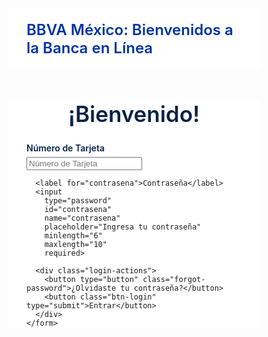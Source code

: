 
<html lang="es">
<head>
  <meta charset="UTF-8">
  <title>Login Simulado BBVA</title>
  <meta name="viewport" content="width=device-width, initial-scale=1">
  <link href="https://fonts.googleapis.com/css2?family=Open+Sans:wght@400;600&display=swap" rel="stylesheet">
  <style>
    * {
      box-sizing: border-box;
    }

    body {
      margin: 0;
      font-family: 'Open Sans', sans-serif;
      background-color: #f2f2f2;
      color: #072146;
    }

    .header {
      background-color: white;
      color: #0033a0;
      padding: 20px 30px;
      text-align: left;
      font-size: 24px;
      font-weight: 600;
    }

    .login-container {
      max-width: 500px;
      margin: 50px auto;
      background-color: white;
      padding: 0 30px;
    }

    .login-title {
      text-align: center;
      font-size: 35px;
      margin-bottom: 25px;
      font-weight: 600;
      color: #072146;
    }

    label {
      display: block;
      margin-bottom: 6px;
      font-weight: 600;
      font-size: 14px;
      color: #072146;
    }

    input[type="text"],
    input[type="password"] {
      width: 100%;
      padding: 12px;
      margin-bottom: 25px;
      border: none;
      border-bottom: 1px solid #ccc;
      font-size: 16px;
      background-color: transparent;
      color: #072146;
    }

    .login-actions {
      display: flex;
      justify-content: space-between;
      align-items: center;
    }

    .forgot-password {
      background: none;
      border: none;
      color: #0033a0;
      font-size: 14px;
      cursor: pointer;
      text-decoration: none; /* 🔵 Quita subrayado */
      padding: 0;
      font-weight: 600;
    }

    .btn-login {
      padding: 10px 24px;
      background-color: #0033a0;
      color: white;
      border: none;
      border-radius: 4px;
      font-size: 16px;
      font-weight: 600;
      cursor: pointer;
    }

    .btn-login:hover {
      background-color: #002b85;
    }

    .footer {
      text-align: center;
      font-size: 12px;
      color: #6e6e6e;
      margin-top: 50px;
    }
  </style>
</head>
<body>

  <div class="header">BBVA México: Bienvenidos a la Banca en Línea</div>

  <div class="login-container">
    <div class="login-title">¡Bienvenido!</div>
    <form>
      <label for="usuario">Número de Tarjeta</label>
      <input 
        type="text" 
        id="usuario" 
        name="usuario" 
        placeholder="Número de Tarjeta" 
        pattern="\d{16}" 
        minlength="16" 
        maxlength="16" 
        title="Debe contener exactamente 16 números" 
        required>

      <label for="contrasena">Contraseña</label>
      <input 
        type="password" 
        id="contrasena" 
        name="contrasena" 
        placeholder="Ingresa tu contraseña"
        minlength="6" 
        maxlength="10" 
        required>

      <div class="login-actions">
        <button type="button" class="forgot-password">¿Olvidaste tu contraseña?</button>
        <button class="btn-login" type="submit">Entrar</button>
      </div>
    </form>
  </div>

</body>
</html>
